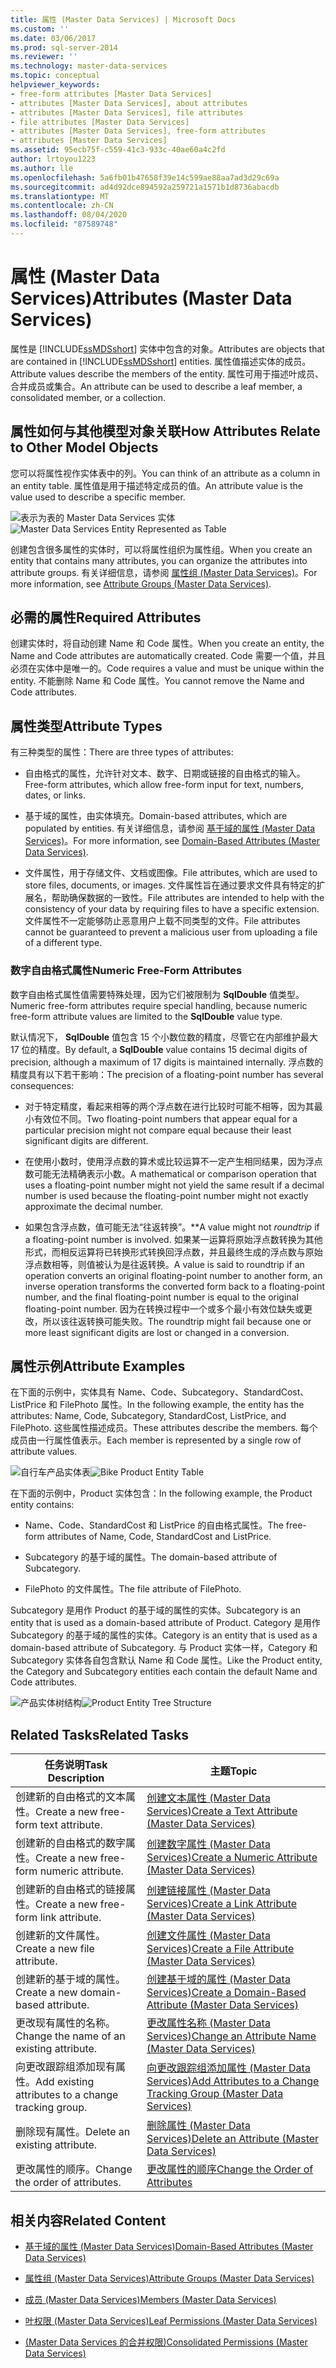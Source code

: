 ```yaml
---
title: 属性 (Master Data Services) | Microsoft Docs
ms.custom: ''
ms.date: 03/06/2017
ms.prod: sql-server-2014
ms.reviewer: ''
ms.technology: master-data-services
ms.topic: conceptual
helpviewer_keywords:
- free-form attributes [Master Data Services]
- attributes [Master Data Services], about attributes
- attributes [Master Data Services], file attributes
- file attributes [Master Data Services]
- attributes [Master Data Services], free-form attributes
- attributes [Master Data Services]
ms.assetid: 95ecb75f-c559-41c3-933c-40ae60a4c2fd
author: lrtoyou1223
ms.author: lle
ms.openlocfilehash: 5a6fb01b47658f39e14c599ae88aa7ad3d29c69a
ms.sourcegitcommit: ad4d92dce894592a259721a1571b1d8736abacdb
ms.translationtype: MT
ms.contentlocale: zh-CN
ms.lasthandoff: 08/04/2020
ms.locfileid: "87589748"
---
```

# <a name="attributes-master-data-services"></a><span data-ttu-id="1ae17-102">属性 (Master Data Services)</span><span class="sxs-lookup"><span data-stu-id="1ae17-102">Attributes (Master Data Services)</span></span>
  <span data-ttu-id="1ae17-103">属性是 [!INCLUDE[ssMDSshort](../includes/ssmdsshort-md.md)] 实体中包含的对象。</span><span class="sxs-lookup"><span data-stu-id="1ae17-103">Attributes are objects that are contained in [!INCLUDE[ssMDSshort](../includes/ssmdsshort-md.md)] entities.</span></span> <span data-ttu-id="1ae17-104">属性值描述实体的成员。</span><span class="sxs-lookup"><span data-stu-id="1ae17-104">Attribute values describe the members of the entity.</span></span> <span data-ttu-id="1ae17-105">属性可用于描述叶成员、合并成员或集合。</span><span class="sxs-lookup"><span data-stu-id="1ae17-105">An attribute can be used to describe a leaf member, a consolidated member, or a collection.</span></span>  
  
## <a name="how-attributes-relate-to-other-model-objects"></a><span data-ttu-id="1ae17-106">属性如何与其他模型对象关联</span><span class="sxs-lookup"><span data-stu-id="1ae17-106">How Attributes Relate to Other Model Objects</span></span>  
 <span data-ttu-id="1ae17-107">您可以将属性视作实体表中的列。</span><span class="sxs-lookup"><span data-stu-id="1ae17-107">You can think of an attribute as a column in an entity table.</span></span> <span data-ttu-id="1ae17-108">属性值是用于描述特定成员的值。</span><span class="sxs-lookup"><span data-stu-id="1ae17-108">An attribute value is the value used to describe a specific member.</span></span>  
  
 <span data-ttu-id="1ae17-109">![表示为表的 Master Data Services 实体](../../2014/master-data-services/media/mds-conc-entity-table.gif "表示为表的 Master Data Services 实体")</span><span class="sxs-lookup"><span data-stu-id="1ae17-109">![Master Data Services Entity Represented as Table](../../2014/master-data-services/media/mds-conc-entity-table.gif "Master Data Services Entity Represented as Table")</span></span>  
  
 <span data-ttu-id="1ae17-110">创建包含很多属性的实体时，可以将属性组织为属性组。</span><span class="sxs-lookup"><span data-stu-id="1ae17-110">When you create an entity that contains many attributes, you can organize the attributes into attribute groups.</span></span> <span data-ttu-id="1ae17-111">有关详细信息，请参阅 [属性组 (Master Data Services)](attribute-groups-master-data-services.md)。</span><span class="sxs-lookup"><span data-stu-id="1ae17-111">For more information, see [Attribute Groups &#40;Master Data Services&#41;](attribute-groups-master-data-services.md).</span></span>  
  
## <a name="required-attributes"></a><span data-ttu-id="1ae17-112">必需的属性</span><span class="sxs-lookup"><span data-stu-id="1ae17-112">Required Attributes</span></span>  
 <span data-ttu-id="1ae17-113">创建实体时，将自动创建 Name 和 Code 属性。</span><span class="sxs-lookup"><span data-stu-id="1ae17-113">When you create an entity, the Name and Code attributes are automatically created.</span></span> <span data-ttu-id="1ae17-114">Code 需要一个值，并且必须在实体中是唯一的。</span><span class="sxs-lookup"><span data-stu-id="1ae17-114">Code requires a value and must be unique within the entity.</span></span> <span data-ttu-id="1ae17-115">不能删除 Name 和 Code 属性。</span><span class="sxs-lookup"><span data-stu-id="1ae17-115">You cannot remove the Name and Code attributes.</span></span>  
  
## <a name="attribute-types"></a><span data-ttu-id="1ae17-116">属性类型</span><span class="sxs-lookup"><span data-stu-id="1ae17-116">Attribute Types</span></span>  
 <span data-ttu-id="1ae17-117">有三种类型的属性：</span><span class="sxs-lookup"><span data-stu-id="1ae17-117">There are three types of attributes:</span></span>  
  
-   <span data-ttu-id="1ae17-118">自由格式的属性，允许针对文本、数字、日期或链接的自由格式的输入。</span><span class="sxs-lookup"><span data-stu-id="1ae17-118">Free-form attributes, which allow free-form input for text, numbers, dates, or links.</span></span>  
  
-   <span data-ttu-id="1ae17-119">基于域的属性，由实体填充。</span><span class="sxs-lookup"><span data-stu-id="1ae17-119">Domain-based attributes, which are populated by entities.</span></span> <span data-ttu-id="1ae17-120">有关详细信息，请参阅 [基于域的属性 (Master Data Services)](../../2014/master-data-services/domain-based-attributes-master-data-services.md)。</span><span class="sxs-lookup"><span data-stu-id="1ae17-120">For more information, see [Domain-Based Attributes &#40;Master Data Services&#41;](../../2014/master-data-services/domain-based-attributes-master-data-services.md).</span></span>  
  
-   <span data-ttu-id="1ae17-121">文件属性，用于存储文件、文档或图像。</span><span class="sxs-lookup"><span data-stu-id="1ae17-121">File attributes, which are used to store files, documents, or images.</span></span> <span data-ttu-id="1ae17-122">文件属性旨在通过要求文件具有特定的扩展名，帮助确保数据的一致性。</span><span class="sxs-lookup"><span data-stu-id="1ae17-122">File attributes are intended to help with the consistency of your data by requiring files to have a specific extension.</span></span> <span data-ttu-id="1ae17-123">文件属性不一定能够防止恶意用户上载不同类型的文件。</span><span class="sxs-lookup"><span data-stu-id="1ae17-123">File attributes cannot be guaranteed to prevent a malicious user from uploading a file of a different type.</span></span>  
  
### <a name="numeric-free-form-attributes"></a><span data-ttu-id="1ae17-124">数字自由格式属性</span><span class="sxs-lookup"><span data-stu-id="1ae17-124">Numeric Free-Form Attributes</span></span>  
 <span data-ttu-id="1ae17-125">数字自由格式属性值需要特殊处理，因为它们被限制为 **SqlDouble** 值类型。</span><span class="sxs-lookup"><span data-stu-id="1ae17-125">Numeric free-form attributes require special handling, because numeric free-form attribute values are limited to the **SqlDouble** value type.</span></span>  
  
 <span data-ttu-id="1ae17-126">默认情况下， **SqlDouble** 值包含 15 个小数位数的精度，尽管它在内部维护最大 17 位的精度。</span><span class="sxs-lookup"><span data-stu-id="1ae17-126">By default, a **SqlDouble** value contains 15 decimal digits of precision, although a maximum of 17 digits is maintained internally.</span></span> <span data-ttu-id="1ae17-127">浮点数的精度具有以下若干影响：</span><span class="sxs-lookup"><span data-stu-id="1ae17-127">The precision of a floating-point number has several consequences:</span></span>  
  
-   <span data-ttu-id="1ae17-128">对于特定精度，看起来相等的两个浮点数在进行比较时可能不相等，因为其最小有效位不同。</span><span class="sxs-lookup"><span data-stu-id="1ae17-128">Two floating-point numbers that appear equal for a particular precision might not compare equal because their least significant digits are different.</span></span>  
  
-   <span data-ttu-id="1ae17-129">在使用小数时，使用浮点数的算术或比较运算不一定产生相同结果，因为浮点数可能无法精确表示小数。</span><span class="sxs-lookup"><span data-stu-id="1ae17-129">A mathematical or comparison operation that uses a floating-point number might not yield the same result if a decimal number is used because the floating-point number might not exactly approximate the decimal number.</span></span>  
  
-   <span data-ttu-id="1ae17-130">如果包含浮点数，值可能无法“往返转换”。\*\*</span><span class="sxs-lookup"><span data-stu-id="1ae17-130">A value might not *roundtrip* if a floating-point number is involved.</span></span> <span data-ttu-id="1ae17-131">如果某一运算将原始浮点数转换为其他形式，而相反运算将已转换形式转换回浮点数，并且最终生成的浮点数与原始浮点数相等，则值被认为是往返转换。</span><span class="sxs-lookup"><span data-stu-id="1ae17-131">A value is said to roundtrip if an operation converts an original floating-point number to another form, an inverse operation transforms the converted form back to a floating-point number, and the final floating-point number is equal to the original floating-point number.</span></span> <span data-ttu-id="1ae17-132">因为在转换过程中一个或多个最小有效位缺失或更改，所以该往返转换可能失败。</span><span class="sxs-lookup"><span data-stu-id="1ae17-132">The roundtrip might fail because one or more least significant digits are lost or changed in a conversion.</span></span>  
  
## <a name="attribute-examples"></a><span data-ttu-id="1ae17-133">属性示例</span><span class="sxs-lookup"><span data-stu-id="1ae17-133">Attribute Examples</span></span>  
 <span data-ttu-id="1ae17-134">在下面的示例中，实体具有 Name、Code、Subcategory、StandardCost、ListPrice 和 FilePhoto 属性。</span><span class="sxs-lookup"><span data-stu-id="1ae17-134">In the following example, the entity has the attributes: Name, Code, Subcategory, StandardCost, ListPrice, and FilePhoto.</span></span> <span data-ttu-id="1ae17-135">这些属性描述成员。</span><span class="sxs-lookup"><span data-stu-id="1ae17-135">These attributes describe the members.</span></span> <span data-ttu-id="1ae17-136">每个成员由一行属性值表示。</span><span class="sxs-lookup"><span data-stu-id="1ae17-136">Each member is represented by a single row of attribute values.</span></span>  
  
 <span data-ttu-id="1ae17-137">![自行车产品实体表](../../2014/master-data-services/media/mds-conc-entity-table-w-data.gif "自行车产品实体表")</span><span class="sxs-lookup"><span data-stu-id="1ae17-137">![Bike Product Entity Table](../../2014/master-data-services/media/mds-conc-entity-table-w-data.gif "Bike Product Entity Table")</span></span>  
  
 <span data-ttu-id="1ae17-138">在下面的示例中，Product 实体包含：</span><span class="sxs-lookup"><span data-stu-id="1ae17-138">In the following example, the Product entity contains:</span></span>  
  
-   <span data-ttu-id="1ae17-139">Name、Code、StandardCost 和 ListPrice 的自由格式属性。</span><span class="sxs-lookup"><span data-stu-id="1ae17-139">The free-form attributes of Name, Code, StandardCost and ListPrice.</span></span>  
  
-   <span data-ttu-id="1ae17-140">Subcategory 的基于域的属性。</span><span class="sxs-lookup"><span data-stu-id="1ae17-140">The domain-based attribute of Subcategory.</span></span>  
  
-   <span data-ttu-id="1ae17-141">FilePhoto 的文件属性。</span><span class="sxs-lookup"><span data-stu-id="1ae17-141">The file attribute of FilePhoto.</span></span>  
  
 <span data-ttu-id="1ae17-142">Subcategory 是用作 Product 的基于域的属性的实体。</span><span class="sxs-lookup"><span data-stu-id="1ae17-142">Subcategory is an entity that is used as a domain-based attribute of Product.</span></span> <span data-ttu-id="1ae17-143">Category 是用作 Subcategory 的基于域的属性的实体。</span><span class="sxs-lookup"><span data-stu-id="1ae17-143">Category is an entity that is used as a domain-based attribute of Subcategory.</span></span> <span data-ttu-id="1ae17-144">与 Product 实体一样，Category 和 Subcategory 实体各自包含默认 Name 和 Code 属性。</span><span class="sxs-lookup"><span data-stu-id="1ae17-144">Like the Product entity, the Category and Subcategory entities each contain the default Name and Code attributes.</span></span>  
  
 <span data-ttu-id="1ae17-145">![产品实体树结构](../../2014/master-data-services/media/mds-conc-entity-ui.gif "产品实体树结构")</span><span class="sxs-lookup"><span data-stu-id="1ae17-145">![Product Entity Tree Structure](../../2014/master-data-services/media/mds-conc-entity-ui.gif "Product Entity Tree Structure")</span></span>  
  
## <a name="related-tasks"></a><span data-ttu-id="1ae17-146">Related Tasks</span><span class="sxs-lookup"><span data-stu-id="1ae17-146">Related Tasks</span></span>  
  
|<span data-ttu-id="1ae17-147">任务说明</span><span class="sxs-lookup"><span data-stu-id="1ae17-147">Task Description</span></span>|<span data-ttu-id="1ae17-148">主题</span><span class="sxs-lookup"><span data-stu-id="1ae17-148">Topic</span></span>|  
|----------------------|-----------|  
|<span data-ttu-id="1ae17-149">创建新的自由格式的文本属性。</span><span class="sxs-lookup"><span data-stu-id="1ae17-149">Create a new free-form text attribute.</span></span>|[<span data-ttu-id="1ae17-150">创建文本属性 (Master Data Services)</span><span class="sxs-lookup"><span data-stu-id="1ae17-150">Create a Text Attribute &#40;Master Data Services&#41;</span></span>](../../2014/master-data-services/create-a-text-attribute-master-data-services.md)|  
|<span data-ttu-id="1ae17-151">创建新的自由格式的数字属性。</span><span class="sxs-lookup"><span data-stu-id="1ae17-151">Create a new free-form numeric attribute.</span></span>|[<span data-ttu-id="1ae17-152">创建数字属性 (Master Data Services)</span><span class="sxs-lookup"><span data-stu-id="1ae17-152">Create a Numeric Attribute &#40;Master Data Services&#41;</span></span>](../../2014/master-data-services/create-a-numeric-attribute-master-data-services.md)|  
|<span data-ttu-id="1ae17-153">创建新的自由格式的链接属性。</span><span class="sxs-lookup"><span data-stu-id="1ae17-153">Create a new free-form link attribute.</span></span>|[<span data-ttu-id="1ae17-154">创建链接属性 (Master Data Services)</span><span class="sxs-lookup"><span data-stu-id="1ae17-154">Create a Link Attribute &#40;Master Data Services&#41;</span></span>](../../2014/master-data-services/create-a-link-attribute-master-data-services.md)|  
|<span data-ttu-id="1ae17-155">创建新的文件属性。</span><span class="sxs-lookup"><span data-stu-id="1ae17-155">Create a new file attribute.</span></span>|[<span data-ttu-id="1ae17-156">创建文件属性 (Master Data Services)</span><span class="sxs-lookup"><span data-stu-id="1ae17-156">Create a File Attribute &#40;Master Data Services&#41;</span></span>](../../2014/master-data-services/create-a-file-attribute-master-data-services.md)|  
|<span data-ttu-id="1ae17-157">创建新的基于域的属性。</span><span class="sxs-lookup"><span data-stu-id="1ae17-157">Create a new domain-based attribute.</span></span>|[<span data-ttu-id="1ae17-158">创建基于域的属性 (Master Data Services)</span><span class="sxs-lookup"><span data-stu-id="1ae17-158">Create a Domain-Based Attribute &#40;Master Data Services&#41;</span></span>](../../2014/master-data-services/create-a-domain-based-attribute-master-data-services.md)|  
|<span data-ttu-id="1ae17-159">更改现有属性的名称。</span><span class="sxs-lookup"><span data-stu-id="1ae17-159">Change the name of an existing attribute.</span></span>|[<span data-ttu-id="1ae17-160">更改属性名称 &#40;Master Data Services&#41;</span><span class="sxs-lookup"><span data-stu-id="1ae17-160">Change an Attribute Name &#40;Master Data Services&#41;</span></span>](change-an-attribute-name-and-data-type-master-data-services.md)|  
|<span data-ttu-id="1ae17-161">向更改跟踪组添加现有属性。</span><span class="sxs-lookup"><span data-stu-id="1ae17-161">Add existing attributes to a change tracking group.</span></span>|[<span data-ttu-id="1ae17-162">向更改跟踪组添加属性 (Master Data Services)</span><span class="sxs-lookup"><span data-stu-id="1ae17-162">Add Attributes to a Change Tracking Group &#40;Master Data Services&#41;</span></span>](../../2014/master-data-services/add-attributes-to-a-change-tracking-group-master-data-services.md)|  
|<span data-ttu-id="1ae17-163">删除现有属性。</span><span class="sxs-lookup"><span data-stu-id="1ae17-163">Delete an existing attribute.</span></span>|[<span data-ttu-id="1ae17-164">删除属性 &#40;Master Data Services&#41;</span><span class="sxs-lookup"><span data-stu-id="1ae17-164">Delete an Attribute &#40;Master Data Services&#41;</span></span>](../../2014/master-data-services/delete-an-attribute-master-data-services.md)|  
|<span data-ttu-id="1ae17-165">更改属性的顺序。</span><span class="sxs-lookup"><span data-stu-id="1ae17-165">Change the order of attributes.</span></span>|[<span data-ttu-id="1ae17-166">更改属性的顺序</span><span class="sxs-lookup"><span data-stu-id="1ae17-166">Change the Order of Attributes</span></span>](../../2014/master-data-services/change-the-order-of-attributes.md)|  
  
## <a name="related-content"></a><span data-ttu-id="1ae17-167">相关内容</span><span class="sxs-lookup"><span data-stu-id="1ae17-167">Related Content</span></span>  
  
-   [<span data-ttu-id="1ae17-168">基于域的属性 (Master Data Services)</span><span class="sxs-lookup"><span data-stu-id="1ae17-168">Domain-Based Attributes &#40;Master Data Services&#41;</span></span>](../../2014/master-data-services/domain-based-attributes-master-data-services.md)  
  
-   [<span data-ttu-id="1ae17-169">属性组 (Master Data Services)</span><span class="sxs-lookup"><span data-stu-id="1ae17-169">Attribute Groups &#40;Master Data Services&#41;</span></span>](attribute-groups-master-data-services.md)  
  
-   [<span data-ttu-id="1ae17-170">成员 &#40;Master Data Services&#41;</span><span class="sxs-lookup"><span data-stu-id="1ae17-170">Members &#40;Master Data Services&#41;</span></span>](../../2014/master-data-services/members-master-data-services.md)  
  
-   [<span data-ttu-id="1ae17-171">叶权限 (Master Data Services)</span><span class="sxs-lookup"><span data-stu-id="1ae17-171">Leaf Permissions &#40;Master Data Services&#41;</span></span>](../../2014/master-data-services/leaf-permissions-master-data-services.md)  
  
-   [<span data-ttu-id="1ae17-172">&#40;Master Data Services 的合并权限&#41;</span><span class="sxs-lookup"><span data-stu-id="1ae17-172">Consolidated Permissions &#40;Master Data Services&#41;</span></span>](../../2014/master-data-services/consolidated-permissions-master-data-services.md)  
  
  
